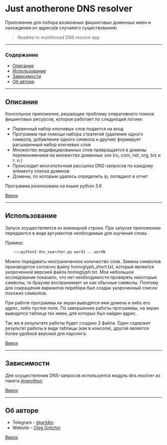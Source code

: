 # Just anotherone DNS resolver

Приложение для побора возможных фишинговых доменных имен 
и нахождения их адреса(в случаеего существования)

>Readme to multithread DNS resolve app

---

### Содержание

- [Описание](#описание)
- [Использование](#использование)
- [Зависимости](#зависимости)
- [Об авторе](#об-авторе)

---

## Описание

Консольное приложение, решающее проблему оперативного поиска фишинговых ресурсов, 
которое работает по следующей логике:

- Первичный набор ключевых слов подается на вход
- Программа при помощи набора стратегий (удаление одного символа, добавление одного 
символа и другие) формирует расширенный набор ключевых слов
- Множество модифицированных слов превращается в домены перемонжением на множество 
доменных зон (ru, com, net, org, biz и т. п.)
- Происходит многопоточная рассылка DNS-запросов по каждому элементу списка доменов
- Домены, по которым удалось определить ip, попадают в отчет

Программа реализована на языке python 3.6

[Вверх](#just-anotherone-DNS-resolver)

---

## Использование

Запуск осуществляется из командной строки. При запуске приложению
передаются в виде аргументов необходимые для изучения слова.

Пример:

```python
    >>>python3 dns_searcher.py word1 .. wordN
```

Можно передавать неограниченное количество слов. Замена символов 
производится согласно файлу homoglyph_short.txt, который является
укороченной версией файла homoglyph.txt. Мое небольшое исследование
показало, что нет необходимости проверять некоторые символы, тк 
браузер воспринимает их как обычные символы. Поэтому для сокращения
вариантов перебора был создан укороченный список похожих символов.

При работе программы на экран выводятся имя домена и либо его адрес,
либо пустое поле. По завершению работы программы, на экран выводится
таблица тех имен, для которых был найден адрес.

Так же в результате работы будет создано 2 файла. Один содержит 
результат работы в виде таблицы (как в консоли), другой является 
более удобной версией для парсинга.

[Вверх](#just-anotherone-DNS-resolver)

---

## Зависимости

Для осуществления DNS-запросов используется модуль dns.resolver 
из пакета [dnspython](http://www.dnspython.org/)

[Вверх](#just-anotherone-DNS-resolver)

---

## Об авторе

- Telegram - [@grit4in](https://t.me/grit4in)
- Website - [Oleg Gritchin](https://oleg.gritchin.ru)

[Вверх](#just-anotherone-DNS-resolver)

